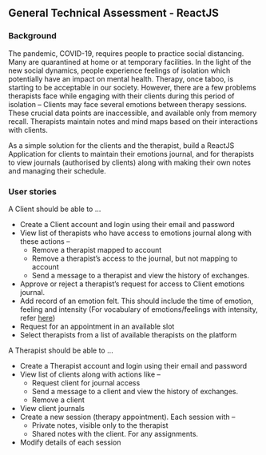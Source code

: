 ## General Technical Assessment - ReactJS
### Background

The pandemic, COVID-19, requires people to practice social distancing. Many are quarantined at home or at temporary facilities. In the light of the new social dynamics, people experience feelings of isolation which potentially have an impact on mental health. Therapy, once taboo, is starting to be acceptable in our society. However, there are a few problems therapists face while engaging with their clients during this period of isolation –
Clients may face several emotions between therapy sessions. These crucial data points are inaccessible, and available only from memory recall.
Therapists maintain notes and mind maps based on their interactions with clients.

As a simple solution for the clients and the therapist, build a ReactJS Application for clients to maintain their emotions journal, and for therapists to view journals (authorised by clients) along with making their own notes and managing their schedule.

### User stories
A Client should be able to …
* Create a Client account and login using their email and password
* View list of therapists who have access to emotions journal along with these actions –
    * Remove a therapist mapped to account
    * Remove a therapist’s access to the journal, but not mapping to account
    * Send a message to a therapist and view the history of exchanges.
* Approve or reject a therapist’s request for access to Client emotions journal.
* Add record of an emotion felt. This should include the time of emotion, feeling and intensity (For vocabulary of emotions/feelings with intensity, refer [here](https://tomdrummond.com/app/uploads/2019/11/Emotion-Feelings.pdf))
* Request for an appointment in an available slot
* Select therapists from a list of available therapists on the platform

A Therapist should be able to …
* Create a Therapist account and login using their email and password
* View list of clients along with actions like –
    * Request client for journal access
    * Send a message to a client and view the history of exchanges.
    * Remove a client
* View client journals
* Create a new session (therapy appointment). Each session with –
    * Private notes, visible only to the therapist
    * Shared notes with the client. For any assignments.
* Modify details of each session
